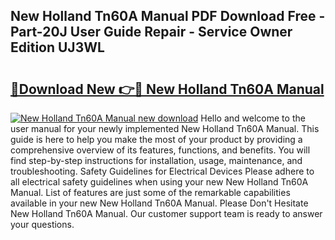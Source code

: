## New Holland Tn60A Manual PDF Download Free - Part-20J User Guide Repair - Service Owner Edition UJ3WL

# <h2><a href="http://bc96566.oget.top/?id=New+Holland+Tn60A+Manual">🔗Download New 👉🔴 New Holland Tn60A Manual</a></h2>

[![New Holland Tn60A Manual new download](https://i.imgur.com/5g1atiW.png)](http://bc96566.oget.top/?id=New+Holland+Tn60A+Manual)
Hello and welcome to the user manual for your newly implemented New Holland Tn60A Manual. This guide is here to help you make the most of your product by providing a comprehensive overview of its features, functions, and benefits. You will find step-by-step instructions for installation, usage, maintenance, and troubleshooting. Safety Guidelines for Electrical Devices Please adhere to all electrical safety guidelines when using your new New Holland Tn60A Manual. List of features are just some of the remarkable capabilities available in your new New Holland Tn60A Manual. Please Don't Hesitate New Holland Tn60A Manual. Our customer support team is ready to answer your questions.
